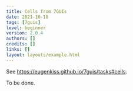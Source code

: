 ```yaml
---
title: Cells from 7GUIs
date: 2021-10-18
tags: [7guis]
level: beginner
version: 2.0.4
authors: []
credits: []
links: []
layout: layouts/example.html
---
```


See <https://eugenkiss.github.io/7guis/tasks#cells>.

To be done.
